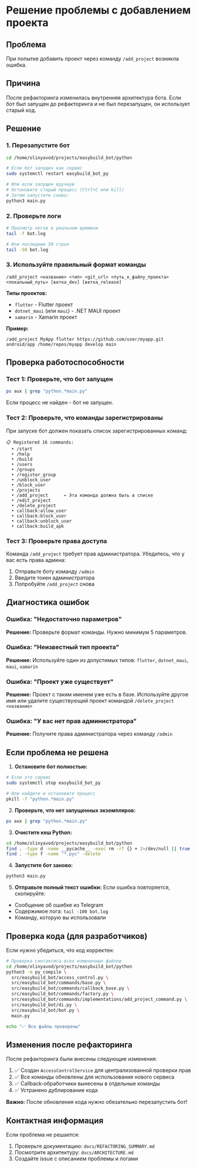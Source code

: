 # Решение проблемы с добавлением проекта

## Проблема
При попытке добавить проект через команду `/add_project` возникла ошибка.

## Причина
После рефакторинга изменилась внутренняя архитектура бота. Если бот был запущен до рефакторинга и не был перезапущен, он использует старый код.

## Решение

### 1. Перезапустите бот

```bash
cd /home/olinyavod/projects/easybuild_bot/python

# Если бот запущен как сервис
sudo systemctl restart easybuild_bot_py

# Или если запущен вручную
# Остановите старый процесс (Ctrl+C или kill)
# Затем запустите снова:
python3 main.py
```

### 2. Проверьте логи

```bash
# Просмотр логов в реальном времени
tail -f bot.log

# Или последние 50 строк
tail -50 bot.log
```

### 3. Используйте правильный формат команды

```
/add_project <название> <тип> <git_url> <путь_к_файлу_проекта> <локальный_путь> [ветка_dev] [ветка_release]
```

**Типы проектов:**
- `flutter` - Flutter проект
- `dotnet_maui` (или `maui`) - .NET MAUI проект
- `xamarin` - Xamarin проект

**Пример:**
```
/add_project MyApp flutter https://github.com/user/myapp.git android/app /home/repos/myapp develop main
```

## Проверка работоспособности

### Тест 1: Проверьте, что бот запущен
```bash
ps aux | grep "python.*main.py"
```

Если процесс не найден - бот не запущен.

### Тест 2: Проверьте, что команды зарегистрированы
При запуске бот должен показать список зарегистрированных команд:
```
📋 Registered 16 commands:
  • /start
  • /help
  • /build
  • /users
  • /groups
  • /register_group
  • /unblock_user
  • /block_user
  • /projects
  • /add_project      ← Эта команда должна быть в списке
  • /edit_project
  • /delete_project
  • callback:allow_user
  • callback:block_user
  • callback:unblock_user
  • callback:build_apk
```

### Тест 3: Проверьте права доступа
Команда `/add_project` требует прав администратора. Убедитесь, что у вас есть права админа:

1. Отправьте боту команду `/admin`
2. Введите токен администратора
3. Попробуйте `/add_project` снова

## Диагностика ошибок

### Ошибка: "Недостаточно параметров"
**Решение:** Проверьте формат команды. Нужно минимум 5 параметров.

### Ошибка: "Неизвестный тип проекта"
**Решение:** Используйте один из допустимых типов: `flutter`, `dotnet_maui`, `maui`, `xamarin`

### Ошибка: "Проект уже существует"
**Решение:** Проект с таким именем уже есть в базе. Используйте другое имя или удалите существующий проект командой `/delete_project <название>`

### Ошибка: "У вас нет прав администратора"
**Решение:** Получите права администратора через команду `/admin`

## Если проблема не решена

1. **Остановите бот полностью:**
```bash
# Если это сервис
sudo systemctl stop easybuild_bot_py

# Или найдите и остановите процесс
pkill -f "python.*main.py"
```

2. **Проверьте, что нет запущенных экземпляров:**
```bash
ps aux | grep "python.*main.py"
```

3. **Очистите кеш Python:**
```bash
cd /home/olinyavod/projects/easybuild_bot/python
find . -type d -name __pycache__ -exec rm -rf {} + 2>/dev/null || true
find . -type f -name "*.pyc" -delete
```

4. **Запустите бот заново:**
```bash
python3 main.py
```

5. **Отправьте полный текст ошибки:**
Если ошибка повторяется, скопируйте:
- Сообщение об ошибке из Telegram
- Содержимое лога: `tail -100 bot.log`
- Команду, которую вы использовали

## Проверка кода (для разработчиков)

Если нужно убедиться, что код корректен:

```bash
# Проверка синтаксиса всех измененных файлов
cd /home/olinyavod/projects/easybuild_bot/python
python3 -m py_compile \
  src/easybuild_bot/access_control.py \
  src/easybuild_bot/commands/base.py \
  src/easybuild_bot/commands/callback_base.py \
  src/easybuild_bot/commands/factory.py \
  src/easybuild_bot/commands/implementations/add_project_command.py \
  src/easybuild_bot/di.py \
  src/easybuild_bot/bot.py \
  main.py

echo "✅ Все файлы проверены"
```

## Изменения после рефакторинга

После рефакторинга были внесены следующие изменения:

1. ✅ Создан `AccessControlService` для централизованной проверки прав
2. ✅ Все команды обновлены для использования нового сервиса
3. ✅ Callback-обработчики вынесены в отдельные команды
4. ✅ Устранено дублирование кода

**Важно:** После обновления кода нужно обязательно перезапустить бот!

## Контактная информация

Если проблема не решается:
1. Проверьте документацию: `docs/REFACTORING_SUMMARY.md`
2. Посмотрите архитектуру: `docs/ARCHITECTURE.md`
3. Создайте issue с описанием проблемы и логами

